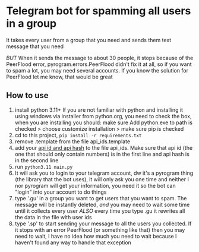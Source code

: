 # Telegram bot for spamming all users in a group
It takes every user from a group that you need and sends them text message that you need

*BUT* When it sends the message to about 30 people, it stops because of the PeerFlood error, pyrogram.errors.PeerFlood didn't fix it at all, so if you want to 
spam a lot, you may need several accounts. If you know the solution for PeerFlood let me know, that would be great

## How to use
1. install python 3.11+ If you are not familiar with python and installing it using windows via installer from python.org,
 you need to check the box, when you are installing you should: 
        make sure Add python.exe to path is checked > choose customize installation > make sure pip is checked
2. cd to this project, `pip install -r requirements.txt`
3. remove .template from the file api_ids.template
4. add your [api id and api hash](https://core.telegram.org/api/obtaining_api_id) to the file api_ids. Make sure that api id (the one that should only contain numbers) 
is in the first line and api hash is in the second line
5. run `python3.11 main.py`
6. It will ask you to login to your telegram account, dw it's a pyrogram thing (the library that the bot uses), it will only ask you one time and neither I nor pyrogram will get
your information, you need it so the bot can "login" into your account to do things
7. type '.gu' in a group you want to get users that you want to spam. The message will be instantly deleted, *and* you may need to wait some time until it collects every user 
*ALSO* every time you type .gu it rewrites all the data in the file with user ids
8. type '.sp' to start sending your message to all the users you collected. If it stops with an error PeerFlood (or something like that) then you may need to wait, I have no idea how much you 
need to wait because I haven't found any way to handle that exception
